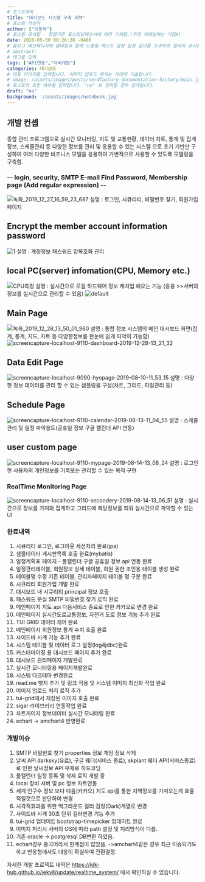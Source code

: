 ```yaml
---
# 포스트제목
title: "대시보드 시스템 구축 리뷰"
# 포스팅 작성자
author: ["이동옥"] 
# 포스팅 공개일 - 정렬기준 포스팅날짜순서에 따라 기재됨.(주의 미래날짜는 기입X)
date: 2020-05-30 08:26:28 -0400
# 블로그 메인페이지에 썸네일과 함께 노출될 텍스트 설정 일정 길이를 초과하면 잘려서 표시됨.
# abstract:
# 태그를 입력
tags: ["API연동","자바개발"]
categories: 대시보드
# 대표 이미지를 입력합니다. 이미지 업로드 위치는 아래에 기술합니다.
# image: /assets/images/posts/nerdfactory-documentation-history/main.jpg
# 포스트의 초안 여부를 입력합니다. "no" 로 입력할 경우 공개됩니다.
draft: "no"
background: '/assets/images/notebook.jpg'
---
```


## 개발 컨셉 
 종합 관리 프로그램으로 실시간 모니터링, 지도 및 교통현황, 데이터 차트, 통계 및 집계정보, 스케줄관리 등 다양한 정보를 관리 및 응용할 수 있는 시스템 으로 초기 기반만 구성하여 여러 다양한 비즈니스 모델을 응용하여 가변적으로 사용할 수 있도록 모델링을 구축함.



### -- login, security, SMTP E-mail Find Password, Membership page (Add regular expression) --
![녹화_2019_12_27_16_59_23_687](https://user-images.githubusercontent.com/12209348/71508393-f957b100-28ca-11ea-96b7-cc9c693cf0a9.gif)
설명 : 로그인, 시큐리티, 비밀번호 찾기, 회원가입 페이지


## Encrypt the member account information password
![1](https://user-images.githubusercontent.com/12209348/41805983-90200564-76ee-11e8-8c9d-ae10c214f873.PNG)
설명 : 계정정보 패스워드 암복호화 관리

## local PC(server) infomation(CPU, Memory etc.)
![CPU측정](https://user-images.githubusercontent.com/12209348/71538778-79862100-2974-11ea-891f-e0706ec22af9.gif)
설명 : 실시간으로 로컬 하드웨어 정보 캐치업 해오는 기능 (응용 >>서버의 정보를 실시간으로 관리할 수 있음)
![default](https://user-images.githubusercontent.com/12209348/43362948-91c6f26e-9332-11e8-9ef2-5738fb58c32e.PNG)

## Main Page
![녹화_2019_12_28_13_50_01_980](https://user-images.githubusercontent.com/12209348/71539042-5dd14980-2979-11ea-973a-dc58d91aa385.gif)
설명 : 통합 정보 시스템의 메인 대시보드 화면(집계, 통계, 지도, 차트 등 다양한정보를 한눈에 쉽게 파악이 가능함)
![screencapture-localhost-9110-dashboard-2019-12-28-13_21_32](https://user-images.githubusercontent.com/12209348/71538837-455f3000-2975-11ea-9f2c-240ce6180186.png)

## Data Edit Page
![screencapture-localhost-9090-hyopage-2019-08-10-11_53_15](https://user-images.githubusercontent.com/12209348/62841157-bca26900-bcdf-11e9-894a-2d77cfc81e2f.png)
설명 : 다양한 정보 데이터를 관리 할 수 있는 샘플링을 구성(차트, 그리드, 파일관리 등)

## Schedule Page
![screencapture-localhost-9110-calendar-2019-08-13-11_04_55](https://user-images.githubusercontent.com/12209348/62910147-6524fb80-bdba-11e9-96c3-aeff500369ea.png)
설명 : 스케줄 관리 및 일정 파악용도(공휴일 정보 구글 캘린더 API 연동) 

## user custom page
![screencapture-localhost-9110-mypage-2019-08-14-13_08_24](https://user-images.githubusercontent.com/12209348/62994061-f668a080-be94-11e9-9d0d-b53208b15b30.png)
설명 : 로그인한 사용자의 개인정보를 기록또는 관리할 수 있는 목적 구현

### RealTime Monitoring Page
![screencapture-localhost-9110-secondery-2019-08-14-13_06_51](https://user-images.githubusercontent.com/12209348/62994062-f7013700-be94-11e9-9c0b-ac9eab6c3510.png)
설명 : 실시간으로 정보를 가져와 집계하고 그리드에 해당정보를 띄워 실시간으로 파악할 수 있는 UI

### 완료내역
1. 시큐리티 로그인, 로그아웃 세션처리 완료(jpa)
2. 샘플데이터 게시판목록 호출 완료(mybatis)
3. 일정계획표 페이지 - 풀캘린더 구글 공휴일 정보 api 연동 완료
4. 일정관리테이블, 회원정보 상세 테이블, 회원 권한 조인용 테이블 생성 완료
5. 테이블명 수정 기존 테이블, 관리자페이지 테이블 명 구분 완료
6. 시큐리티 회원가입 개발 완료
7. 대시보드 내 시큐리티 principal 정보 호출
8. 패스워드 분실 SMTP 비밀번호 찾기 로직 완료
9. 메인페이지  지도 api 다음서비스 종료로 인한 카카오로 변경 완료
10. 메인페이지 실시간도로교통정보, 자전거 도로 정보 기능 추가 완료
11. TUI GRID 데이터 제어 완료 
12. 메인페이지 회원정보 통계 수치 호출 완료
13. 사이드바 시계 기능 추가 완료
14. 시스템 테이블 및 데이터 로그 설정(log4jdbc)완료
15. 커스터마이징 용 대시보드 페이지 추가 완료
16. 대시보드 관리페이지 개발완료
17. 실시간 모니터링용 페이지개발완료
18. 시스템 다크테마 변경완료
19. read.me 뱃지 추가 및 링크 적용 및 시스템 이미지 최신화 작업 완료
20. 이미지 업로드 처리 로직 추가 
21. tui-grid에서 저장된 이미지 호출 완료
22. sigar 라이브러리 연동작업 완료
23. 차트게이지 정보데이터 실시간 모니터링 완료
24. echart -> amchart4 반영완료

### 개발이슈
1. SMTP 비밀번호 찾기 properties 정보 계정 정보 삭제
2. 날씨 API darksky(유료), 구글 웨더(서비스 종료), skplant 웨더 API(서비스종료)로 인한 날씨정보 API 부재로 하드코딩 
3. 풀캘린더 일정 등록 및 삭제 로직 개발 중
4. local 장비 서버 및 pc 정보 차트연동
5. 세계 인구수 정보 보다 다음(카카오) 지도 api를 통한 지역정보를 가져오는게 효율적일것으로 판단하여 변경 
6. 시각적효과를 위한 백그라운드 컬러 검정(Dark)계열로 변경
7. 사이드바 시계 30초 단위 컬러변경 기능 추가
9. tui-grid 업데이트 bootstrap-timepicker 업데이트 완료
10. 이미지 처리시 서버의 OS에 따라 path 설정 및 처리방식이 다름.
11. 기존 oracle -> postgresql DB변환 하였음.
12. echart경우 중국어라서 한계점이 많았음. ->amchart4같은 경우 최근 이슈되기도하고 반응형에서도 대응이 확실하여 전환결정.


자세한 개발 프로젝트 내역은 
https://ldk-hub.github.io/jekyll/update/realtime_system/
에서 확인하실 수 있습니다.
